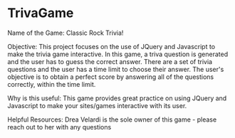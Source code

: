 # TrivaGame


Name of the Game: Classic Rock Trivia! 

Objective: This project focuses on the use of JQuery and Javascript to make the trivia game interactive. In this game, a triva question is generated and the user has to guess the correct answer. There are a set of trivia questions and the user has a time limit to choose their answer. The user's objective is to obtain a perfect score by answering all of the questions correctly, within the time limit. 

Why is this useful: This game provides great practice on using JQuery and Javascript to make your sites/games interactive with its user.  

Helpful Resources: Drea Velardi is the sole owner of this game - please reach out to her with any questions 
